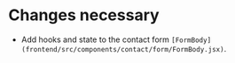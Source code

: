 # Changes necessary

* Add hooks and state to the contact form `[FormBody](frontend/src/components/contact/form/FormBody.jsx)`.
